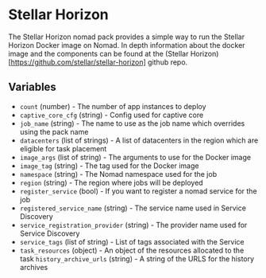# Stellar Horizon

The Stellar Horizon nomad pack provides a simple way to run the Stellar Horizon Docker image on Nomad. In depth information about the docker image and the components can be found at the (Stellar Horizon)[https://github.com/stellar/stellar-horizon] github repo.

## Variables

- `count` (number) - The number of app instances to deploy
- `captive_core_cfg` (string) - Config used for captive core
- `job_name` (string) - The name to use as the job name which overrides using the pack name
- `datacenters` (list of strings) - A list of datacenters in the region which are eligible for task placement
- `image_args` (list of string) - The arguments to use for the Docker image
- `image_tag` (string) - The tag used for the Docker image
- `namespace` (string) - The Nomad namespace used for the job
- `region` (string) - The region where jobs will be deployed
- `register_service` (bool) - If you want to register a nomad service for the job
- `registered_service_name` (string) - The service name used in Service Discovery
- `service_registration_provider` (string) - The provider name used for Service Discovery
- `service_tags` (list of string) - List of tags associated with the Service
- `task_resources` (object) - An object of the resources allocated to the task
`history_archive_urls` (string) - A string of the URLS for the history archives
